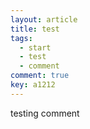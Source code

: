 ```yaml
---
layout: article
title: test
tags: 
  - start 
  - test
  - comment
comment: true
key: a1212
---
```


testing comment
